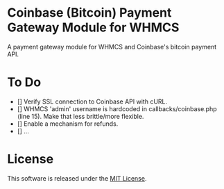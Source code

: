 Coinbase (Bitcoin) Payment Gateway Module for WHMCS
======================

A payment gateway module for WHMCS and Coinbase's bitcoin payment API.



To Do
======================

- [] Verify SSL connection to Coinbase API with cURL.
- [] WHMCS 'admin' username is hardcoded in callbacks/coinbase.php (line 15). Make that less brittle/more flexible.
- [] Enable a mechanism for refunds.
- [] ...



License
======================

This software is released under the [MIT License](http://opensource.org/licenses/MIT).
